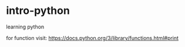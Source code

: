 # intro-python
learning python

for function visit: https://docs.python.org/3/library/functions.html#print
